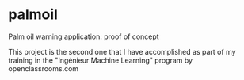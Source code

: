 # palmoil
Palm oil warning application: proof of concept

This project is the second one that I have accomplished as part of my training in the "Ingénieur Machine Learning" program by openclassrooms.com
